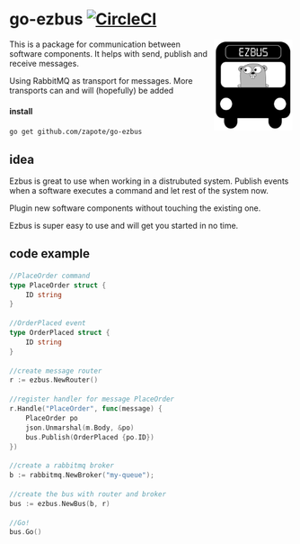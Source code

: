 
# go-ezbus [![CircleCI](https://circleci.com/gh/Zapote/go-ezbus/tree/master.svg?style=shield)](https://circleci.com/gh/zapote/go-ezbus/tree/master) 

<img src="logo.png" align="right" width="140" />

This is a package for communication between software components. It helps with send, publish and receive messages.

Using RabbitMQ as transport for messages. More transports can and will (hopefully) be added

#### install
`go get github.com/zapote/go-ezbus`

## idea
Ezbus is great to use when working in a distrubuted system. Publish events when a software executes a command and let rest of the system now. 

Plugin new software components without touching the existing one.

Ezbus is super easy to use and will get you started in no time.

## code example
```go
//PlaceOrder command
type PlaceOrder struct {
	ID string
}

//OrderPlaced event
type OrderPlaced struct {
	ID string
}

//create message router
r := ezbus.NewRouter()

//register handler for message PlaceOrder
r.Handle("PlaceOrder", func(message) {
    PlaceOrder po
    json.Unmarshal(m.Body, &po) 
    bus.Publish(OrderPlaced {po.ID})
})

//create a rabbitmq broker
b := rabbitmq.NewBroker("my-queue");

//create the bus with router and broker
bus := ezbus.NewBus(b, r)

//Go!
bus.Go()
```
